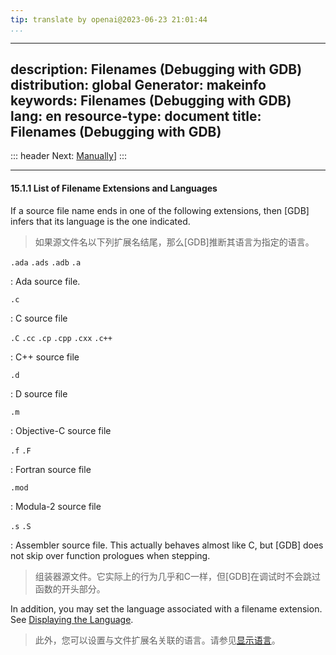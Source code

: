 ```yaml
---
tip: translate by openai@2023-06-23 21:01:44
...
```

---
description: Filenames (Debugging with GDB)
distribution: global
Generator: makeinfo
keywords: Filenames (Debugging with GDB)
lang: en
resource-type: document
title: Filenames (Debugging with GDB)
---
::: header
Next: [Manually](Manually.html#Manually)]
:::

---

#### 15.1.1 List of Filename Extensions and Languages


If a source file name ends in one of the following extensions, then [GDB] infers that its language is the one indicated.

> 如果源文件名以下列扩展名结尾，那么[GDB]推断其语言为指定的语言。

`.ada`
`.ads`
`.adb`
`.a`

:   Ada source file.

`.c`

:   C source file

`.C`
`.cc`
`.cp`
`.cpp`
`.cxx`
`.c++`

:   C++ source file

`.d`

:   D source file

`.m`

:   Objective-C source file

`.f`
`.F`

:   Fortran source file

`.mod`

:   Modula-2 source file

`.s`
`.S`


:   Assembler source file. This actually behaves almost like C, but [GDB] does not skip over function prologues when stepping.

> 组装器源文件。它实际上的行为几乎和C一样，但[GDB]在调试时不会跳过函数的开头部分。


In addition, you may set the language associated with a filename extension. See [Displaying the Language](Show.html#Show).

> 此外，您可以设置与文件扩展名关联的语言。请参见[显示语言](Show.html#Show)。
